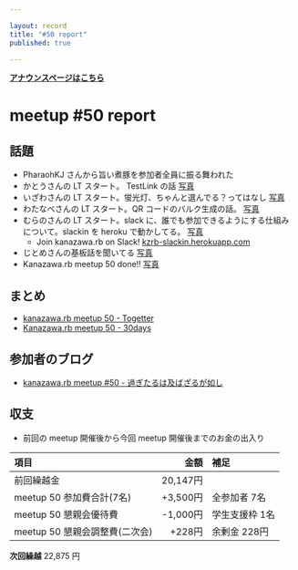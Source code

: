 ```yaml
---

layout: record
title: "#50 report"
published: true

---
```


<div style="text-align: left;"><a href="./"><strong>アナウンスページはこちら</strong></a></div>

# meetup #50 report

## 話題

* PharaohKJ さんから旨い煮豚を参加者全員に振る舞われた
* かとうさんの LT スタート。 TestLink の話 [写真](https://www.instagram.com/p/BLkjWvgB6TT/)
* いざわさんの LT スタート。蛍光灯、ちゃんと選んでる？ってはなし [写真](https://www.instagram.com/p/BLkm-0DBC8N/)
* わたなべさんの LT スタート。QR コードのバルク生成の話。 [写真](https://www.instagram.com/p/BLkoAmUBaro/)
* むらのさんの LT スタート。slack に、誰でも参加できるようにする仕組みについて。slackin を heroku で動かしてる。 [写真](https://www.instagram.com/p/BLkqbOLhVj-/)
  + Join kanazawa.rb on Slack! [kzrb-slackin.herokuapp.com](https://kzrb-slackin.herokuapp.com/)
* じとめさんの基板話を聞いてる [写真](https://www.instagram.com/p/BLkuvv2hNr_/)
* Kanazawa.rb meetup 50 done!! [写真](https://www.instagram.com/p/BLk3_JvBwXr/)

## まとめ

* [kanazawa.rb meetup 50 - Togetter](http://togetter.com/li/1037503)
* [Kanazawa.rb meetup 50 - 30days](http://30d.jp/kzrb/40)

## 参加者のブログ

* [kanazawa.rb meetup #50 - 過ぎたるは及ばざるが如し](http://cotton-desu.hatenablog.com/entry/2016/10/17/231854)


## 収支

* 前回の meetup 開催後から今回 meetup 開催後までのお金の出入り

|項目                           |金額         |補足                                               |
|:------------------------------|------------:|:--------------------------------------------------|
| 前回繰越金                    |    20,147円 |                                                   |
| meetup 50 参加費合計(7名)    |   +3,500円 | 全参加者 7名                  |
| meetup 50 懇親会優待費        |    -1,000円 | 学生支援枠 1名                                      |
| meetup 50 懇親会調整費(二次会)|      +228円 | 余剰金 228円                                      |

**次回繰越**  22,875 円

